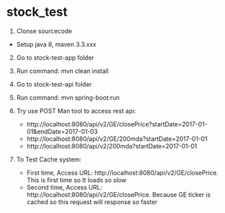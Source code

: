 # stock_test
1) Clonse sourcecode
 - Setup java 8, maven 3.3.xxx
2) Go to stock-test-app folder
3) Run command: mvn clean install
4) Go to stock-test-api folder
5) Run command: mvn spring-boot:run
6) Try use POST Man tool to access rest api:
    - http://localhost:8080/api/v2/GE/closePrice?startDate=2017-01-01&endDate=2017-01-03
    - http://localhost:8080/api/v2/GE/200mda?startDate=2017-01-01
    - http://localhost:8080/api/v2/200mda?startDate=2017-01-01

7) To Test Cache system:
    - First time, Access URL: http://localhost:8080/api/v2/GE/closePrice. This is first time so It loads so slow
    - Second time, Access URL: http://localhost:8080/api/v2/GE/closePrice. Because GE ticker is cached so this request will response so faster
